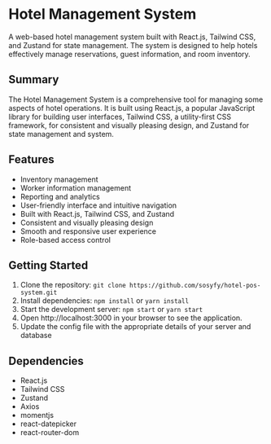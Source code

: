 # Hotel Management System

A web-based hotel management system built with React.js, Tailwind CSS, and Zustand for state management. The system is designed to help hotels effectively manage reservations, guest information, and room inventory. 

## Summary

The Hotel Management System is a comprehensive tool for managing some aspects of hotel operations. It is built using React.js, a popular JavaScript library for building user interfaces, Tailwind CSS, a utility-first CSS framework, for consistent and visually pleasing design, and Zustand for state management and system.

## Features


- Inventory management
- Worker information management
- Reporting and analytics 
- User-friendly interface and intuitive navigation
- Built with React.js, Tailwind CSS, and Zustand 
- Consistent and visually pleasing design
- Smooth and responsive user experience
- Role-based access control

## Getting Started

1. Clone the repository: `git clone https://github.com/sosyfy/hotel-pos-system.git`
2. Install dependencies: `npm install` or `yarn install`
3. Start the development server: `npm start` or `yarn start`
4. Open http://localhost:3000 in your browser to see the application.
5. Update the config file with the appropriate details of your server and database

## Dependencies

- React.js
- Tailwind CSS
- Zustand 
- Axios
- momentjs
- react-datepicker
- react-router-dom

